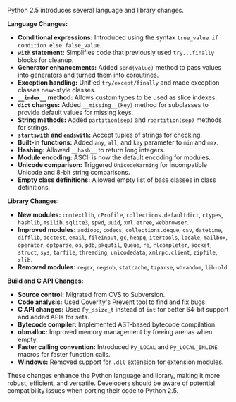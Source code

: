 Python 2.5 introduces several language and library changes.

**Language Changes:**

* **Conditional expressions:** Introduced using the syntax `true_value if condition else false_value`.
* **`with` statement:** Simplifies code that previously used `try...finally` blocks for cleanup.
* **Generator enhancements:** Added `send(value)` method to pass values into generators and turned them into coroutines.
* **Exception handling:** Unified `try/except/finally` and made exception classes new-style classes.
* **`__index__` method:** Allows custom types to be used as slice indexes.
* **`dict` changes:** Added `__missing__(key)` method for subclasses to provide default values for missing keys.
* **String methods:** Added `partition(sep)` and `rpartition(sep)` methods for strings.
* **`startswith` and `endswith`:** Accept tuples of strings for checking.
* **Built-in functions:** Added `any`, `all`, and `key` parameter to `min` and `max`.
* **Hashing:** Allowed `__hash__` to return long integers.
* **Module encoding:** ASCII is now the default encoding for modules.
* **Unicode comparison:** Triggered `UnicodeWarning` for incompatible Unicode and 8-bit string comparisons.
* **Empty class definitions:** Allowed empty list of base classes in class definitions.

**Library Changes:**

* **New modules:** `contextlib`, `cProfile`, `collections.defaultdict`, `ctypes`, `hashlib`, `msilib`, `sqlite3`, `spwd`, `uuid`, `xml.etree`, `webbrowser`.
* **Improved modules:** `audioop`, `codecs`, `collections.deque`, `csv`, `datetime`, `difflib`, `doctest`, `email`, `fileinput`, `gc`, `heapq`, `itertools`, `locale`, `mailbox`, `operator`, `optparse`, `os`, `pdb`, `pkgutil`, `Queue`, `re`, `rlcompleter`, `socket`, `struct`, `sys`, `tarfile`, `threading`, `unicodedata`, `xmlrpc.client`, `zipfile`, `zlib`.
* **Removed modules:** `regex`, `regsub`, `statcache`, `tzparse`, `whrandom`, `lib-old`.

**Build and C API Changes:**

* **Source control:** Migrated from CVS to Subversion.
* **Code analysis:** Used Coverity's Prevent tool to find and fix bugs.
* **C API changes:** Used `Py_ssize_t` instead of `int` for better 64-bit support and added APIs for sets.
* **Bytecode compiler:** Implemented AST-based bytecode compilation.
* **obmalloc:** Improved memory management by freeing arenas when empty.
* **Faster calling convention:** Introduced `Py_LOCAL` and `Py_LOCAL_INLINE` macros for faster function calls.
* **Windows:** Removed support for `.dll` extension for extension modules.

These changes enhance the Python language and library, making it more robust, efficient, and versatile. Developers should be aware of potential compatibility issues when porting their code to Python 2.5. 


